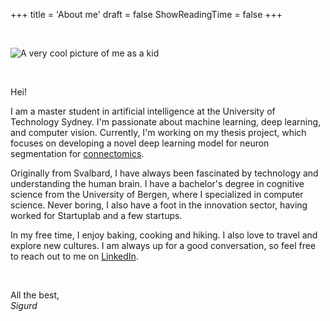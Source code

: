+++
title = 'About me'
draft = false
ShowReadingTime = false
+++

&nbsp; 

![A very cool picture of me as a kid](/me.png)

&nbsp; 

Hei!

I am a master student in artificial intelligence at the University of Technology Sydney. I'm passionate about machine learning, deep learning, and computer vision. Currently, I'm working on my thesis project, which focuses on developing a novel deep learning model for neuron segmentation for [connectomics](https://en.wikipedia.org/wiki/Connectome).

Originally from Svalbard, I have always been fascinated by technology and understanding the human brain. I have a bachelor's degree in cognitive science from the University of Bergen, where I specialized in computer science. Never boring, I also have a foot in the innovation sector, having worked for Startuplab and a few startups.

In my free time, I enjoy baking, cooking and hiking. I also love to travel and explore new cultures. I am always up for a good conversation, so feel free to reach out to me on [LinkedIn](https://www.linkedin.com/in/sigurds).

&nbsp; 

All the best, \
*Sigurd*